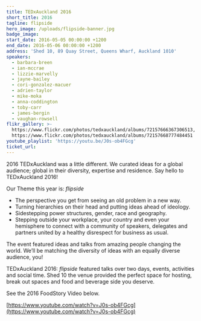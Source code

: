 ```yaml
---
title: TEDxAuckland 2016
short_title: 2016
tagline: flipside
hero_image: /uploads/flipside-banner.jpg
badge_image:
start_date: 2016-05-05 00:00:00 +1200
end_date: 2016-05-06 00:00:00 +1200
address: 'Shed 10, 89 Quay Street, Queens Wharf, Auckland 1010'
speakers:
  - barbara-breen
  - ian-mccrae
  - lizzie-marvelly
  - jayne-bailey
  - cori-gonzalez-macuer
  - adrien-taylor
  - mike-moka
  - anna-coddington
  - toby-carr
  - james-bergin
  - vaughan-rowsell
flikr_gallery: >-
  https://www.flickr.com/photos/tedxauckland/albums/72157666367306513,
  https://www.flickr.com/photos/tedxauckland/albums/72157668777484451
youtube_playlist: 'https://youtu.be/J0s-ob4FGcg'
ticket_url:
---
```


2016 TEDxAuckland was a little different. We curated ideas for a global audience; global in their diversity, expertise and residence. Say hello to TEDxAuckland 2016!

Our Theme this year is: *flipside*

* The perspective you get from seeing an old problem in a new way.
* Turning hierarchies on their head and putting ideas ahead of ideology.
* Sidestepping power structures, gender, race and geography.
* Stepping outside your workplace, your country and even your hemisphere to connect with a community of speakers, delegates and partners united by a healthy disrespect for business as usual.

The event featured ideas and talks from amazing people changing the world. We’ll be matching the diversity of ideas with an equally diverse audience, you!

TEDxAuckland 2016: *flipside* featured talks over two days, events, activities and social time. Shed 10 the venue provided the perfect space for hosting, break out spaces and food and beverage side you deserve.

See the 2016 FoodStory Video below.

[https://www.youtube.com/watch?v=J0s-ob4FGcg](https://www.youtube.com/watch?v=J0s-ob4FGcg)